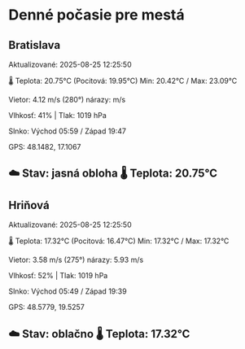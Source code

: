 ﻿# Denné počasie pre mestá

## Bratislava
Aktualizované: 2025-08-25 12:25:50

🌡️ Teplota: 20.75°C 
(Pocitová: 19.95°C)
Min: 20.42°C / Max: 23.09°C

Vietor: 4.12 m/s    (280°) 
nárazy:  m/s

Vlhkosť: 41% | Tlak: 1019 hPa

Slnko: Východ 05:59 / Západ 19:47

GPS: 48.1482, 17.1067

☁️ Stav: jasná obloha        🌡️ Teplota: 20.75°C
---

## Hriňová
Aktualizované: 2025-08-25 12:25:50

🌡️ Teplota: 17.32°C 
(Pocitová: 16.47°C)
Min: 17.32°C / Max: 17.32°C

Vietor: 3.58 m/s (275°)
nárazy: 5.93 m/s

Vlhkosť: 52% | Tlak: 1019 hPa

Slnko: Východ 05:49 / Západ 19:39

GPS: 48.5779, 19.5257

☁️ Stav: oblačno        🌡️ Teplota: 17.32°C
---
